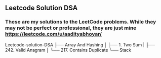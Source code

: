 ## Leetcode Solution DSA

### These are my solutions to the LeetCode problems. While they may not be perfect or professional, they are just mine https://leetcode.com/u/aadityabhoyar/

Leetcode-solution-DSA
├── Array And Hashing
│   ├── 1. Two Sum
|   ├── 242. Valid Anagram
│   └── 217. Contains Duplicate
└── Stack

